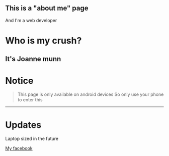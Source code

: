 ## This is a "about me" page 
And I'm a web developer 

# Who is my crush?
It's __Joanne munn__
--
# Notice
> This page is only available on android devices
So only use your phone to enter this
------------------------------------


# Updates
Laptop sized in the future

[My facebook](https://youtu.be/dQw4w9WgXcQ)